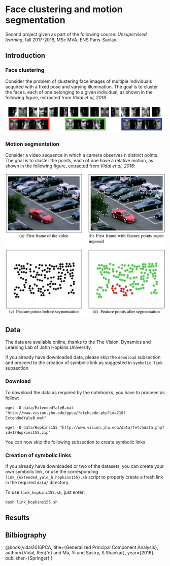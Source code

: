 # Face clustering and motion segmentation

Second project given as part of the following course: *Unsupervised learning*, fall 2017-2018, MSc MVA, ENS Paris-Saclay.

## Introduction

### Face clustering

Consider the problem of clustering face images of multiple individuals acquired with a fixed pose and varying illumination. The goal is to cluster the faces, each of one belonging to a given individual, as shown in the following figure, extracted from _Vidal et al, 2016_

![Face clustering example](face_clustering.png)

### Motion segmentation

Consider a video sequence in which a camera observes n distinct points. The goal is to cluster the points, each of one have a relative motion, as shown in the following figure, extracted from _Vidal et al, 2016_:

![Motion segmentation example](motion_segmentation.png)

## Data

The data are available online, thanks to the The Vision, Dynamics and Learning Lab of John Hopkins University.

If you already have downloaded data, please skip the `download` subsection and proceed to the creation of symbolic link as suggested in `symbolic link` subsection

### Download

To download the data as required by the notebooks, you have to proceed as follow:

```
wget -O data/ExtendedYaleB.mat "http://www.vision.jhu.edu/gpca/fetchcode.php?id=210?ExtendedYaleB.mat"
```

```
wget -O data/Hopkins155 "http://www.vision.jhu.edu/data/fetchdata.php?id=1?Hopkins155.zip"
```

You can now skip the following subsection to create symbolic links

### Creation of symbolic links

If you already have downloaded or two of the datasets, you can create your own symbolic link, or use the corresponding `link_{extended_yale_b,hopkins155}.sh` script to properly create a fresh link in the required `data/` directory.

To use `link_hopkins155.sh`, just enter:
```
bash link_hopkins155.sh
```

## Results


## Bilbiography

@book{vidal2016PCA,
	title={Generalized Principal Component Analysis},
	author={Vidal, Ren{\'e} and Ma, Yi and Sastry, S Shankar},
	year={2016},
	publisher={Springer}
}

